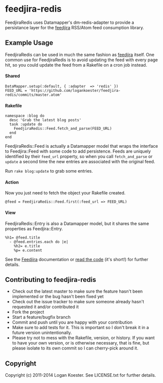 # feedjira-redis

FeedjiraRedis uses Datamapper's dm-redis-adapter to provide a persistance layer for the [feedjira](https://github.com/feedjira/feedjira) RSS/Atom feed consumption library.

## Example Usage

FeedjiraRedis can be used in much the same fashion as [feedjira](https://github.com/feedjira/feedjira) itself. One common use for FeedjiraRedis is to avoid updating the feed with every page hit, so you could update the feed from a Rakefile on a cron job instead.

#### Shared

    DataMapper.setup(:default, { :adapter  => 'redis' })
    FEED_URL = 'https://github.com/logankoester/feedjira-redis/commits/master.atom'

#### Rakefile

    namespace :blog do
      desc 'Grab the latest blog posts'
      task :update do
        FeedjiraRedis::Feed.fetch_and_parse(FEED_URL)
      end
    end

FeedjiraRedis::Feed is actually a Datamapper model that wraps the interface to Feedjira::Feed with some code to add persistence. Feeds are uniquely identified by their `feed_url` property, so when you call `fetch_and_parse` or `update` a second time the new entries are associated with the original feed.

Run `rake blog:update` to grab some entries.

#### Action
Now you just need to fetch the object your Rakefile created.

`@feed = FeedjiraRedis::Feed.first(:feed_url => FEED_URL)`

#### View
FeedjiraRedis::Entry is also a Datamapper model, but it shares the same properties as Feedjira::Entry.

    %h1= @feed.title
      - @feed.entries.each do |e|
        %h2= e.title
        %p= e.content

See the [Feedjira](https://github.com/feedjira/feedjira) documentation or [read the code](https://github.com/logankoester/feedjira-redis/blob/master/lib/feedjira-redis.rb) (it's short!) for further details.

## Contributing to feedjira-redis
 
* Check out the latest master to make sure the feature hasn't been implemented or the bug hasn't been fixed yet
* Check out the issue tracker to make sure someone already hasn't requested it and/or contributed it
* Fork the project
* Start a feature/bugfix branch
* Commit and push until you are happy with your contribution
* Make sure to add tests for it. This is important so I don't break it in a future version unintentionally.
* Please try not to mess with the Rakefile, version, or history. If you want to have your own version, or is otherwise necessary, that is fine, but please isolate to its own commit so I can cherry-pick around it.

## Copyright

Copyright (c) 2011-2014 Logan Koester. See LICENSE.txt for
further details.
